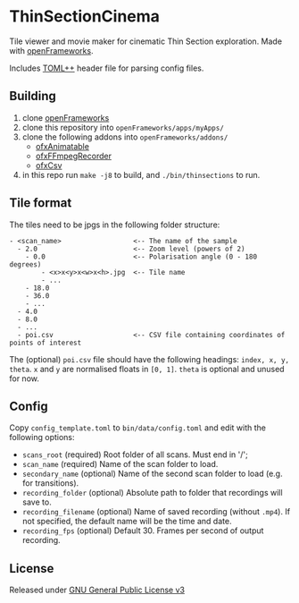 # ThinSectionCinema

Tile viewer and movie maker for cinematic Thin Section exploration.
Made with [openFrameworks](https://openframeworks.cc/).

Includes [TOML++](https://marzer.github.io/tomlplusplus/index.html) header file for parsing config files.

## Building

1. clone [openFrameworks](https://github.com/openframeworks/openFrameworks)
2. clone this repository into `openFrameworks/apps/myApps/`
3. clone the following addons into `openFrameworks/addons/`
    - [ofxAnimatable](https://github.com/armadillu/ofxAnimatable)
    - [ofxFFmpegRecorder](https://github.com/Furkanzmc/ofxFFmpegRecorder)
    - [ofxCsv](https://github.com/paulvollmer/ofxCsv.git)
4. in this repo run `make -j8` to build, and `./bin/thinsections` to run.

## Tile format

The tiles need to be jpgs in the following folder structure:

```directory
- <scan_name>                  <-- The name of the sample
  - 2.0                        <-- Zoom level (powers of 2)
    - 0.0                      <-- Polarisation angle (0 - 180 degrees)
        - <x>x<y>x<w>x<h>.jpg  <-- Tile name
        - ...
    - 18.0
    - 36.0
    - ...
  - 4.0
  - 8.0
  - ...
  - poi.csv                    <-- CSV file containing coordinates of points of interest
```

The (optional) `poi.csv` file should have the following headings: `index, x, y, theta`.
`x` and `y` are normalised floats in `[0, 1]`.
`theta` is optional and unused for now.

## Config

Copy `config_template.toml` to `bin/data/config.toml` and edit with the following options:

- `scans_root` (required) Root folder of all scans. Must end in '/';
- `scan_name` (required) Name of the scan folder to load.
- `secondary_name` (optional) Name of the second scan folder to load (e.g. for transitions).
- `recording_folder` (optional) Absolute path to folder that recordings will save to.
- `recording_filename` (optional) Name of saved recording (without `.mp4`). If not specified, the default name will be the time and date.
- `recording_fps` (optional) Default 30. Frames per second of output recording.

## License

Released under [GNU General Public License v3](LICENSE)
